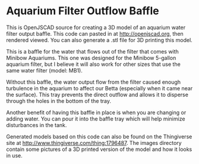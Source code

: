 # Aquarium Filter Outflow Baffle

This is OpenJSCAD source for creating a 3D model of an aquarium water filter
output baffle. This code can pasted in at http://openjscad.org, then rendered
viewed. You can also generate a .stl file for 3D printing this model.

This is a baffle for the water that flows out of the filter that comes with
Minibow Aquariums. This one was designed for the Minibow 5-gallon aquarium
filter, but I believe it will also work for other sizes that use the same
water filter (model: MB1).

Without this baffle, the water output flow from the filter caused enough
turbulence in the aquarium to affect our Betta (especially when it came
near the surface). This tray prevents the direct outflow and allows it to
disperse through the holes in the bottom of the tray.

Another benefit of having this baffle in place is when you are changing or
adding water. You can pour it into the baffle tray which will help minimize
disturbances in the tank.

Generated models based on this code can also be found on the Thingiverse
site at http://www.thingiverse.com/thing:1796487. The images directory
contain some pictures of a 3D printed version of the model and how it looks
in use.
